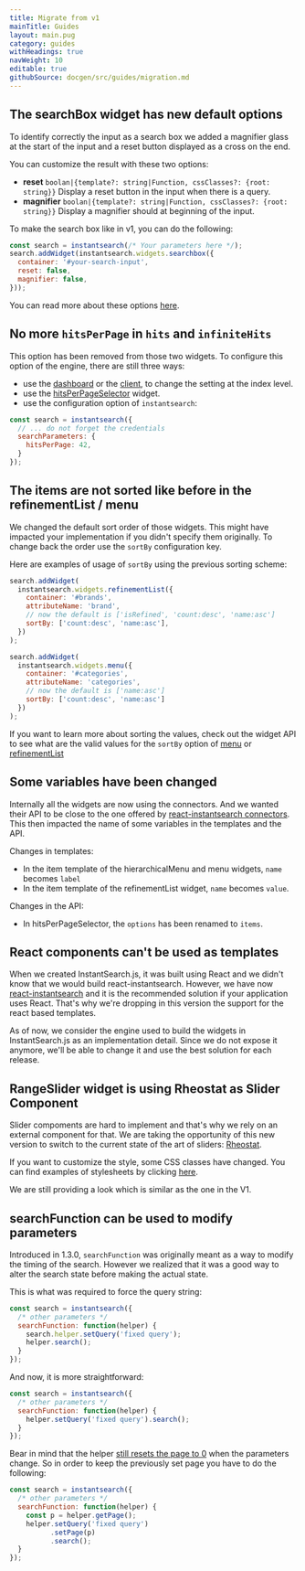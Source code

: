 ```yaml
---
title: Migrate from v1
mainTitle: Guides
layout: main.pug
category: guides
withHeadings: true
navWeight: 10
editable: true
githubSource: docgen/src/guides/migration.md
---
```


## The searchBox widget has new default options

To identify correctly the input as a search box we added a magnifier glass at the start of the input
and a reset button displayed as a cross on the end.

You can customize the result with these two options:
 - **reset** `boolan|{template?: string|Function, cssClasses?: {root: string}}`
   Display a reset button in the input when there is a query.
 - **magnifier** `boolan|{template?: string|Function, cssClasses?: {root: string}}`
   Display a magnifier should at beginning of the input.
   
To make the search box like in v1, you can do the following:

```javascript
const search = instantsearch(/* Your parameters here */);
search.addWidget(instantsearch.widgets.searchbox({
  container: '#your-search-input',
  reset: false,
  magnifier: false,
}));
```

You can read more about these options [here](/widgets/searchBox.html).

## No more `hitsPerPage` in `hits` and `infiniteHits`

This option has been removed from those two widgets. To configure
this option of the engine, there are still three ways:

 - use the [dashboard](https://www.algolia.com/explorer/display/) or
   the [client](https://www.algolia.com/doc/api-client/default/settings/#set-settings),
   to change the setting at the index level.
 - use the [hitsPerPageSelector](../widgets/hitsPerPageSelector.html) widget.
 - use the configuration option of `instantsearch`:

```javascript
const search = instantsearch({
  // ... do not forget the credentials
  searchParameters: {
    hitsPerPage: 42,
  }
});
```

## The items are not sorted like before in the refinementList / menu

We changed the default sort order of those widgets. This might have impacted your implementation
if you didn't specify them originally. To change back the order use the `sortBy` configuration
key.

Here are examples of usage of `sortBy` using the previous sorting scheme:

```javascript
search.addWidget(
  instantsearch.widgets.refinementList({
    container: '#brands',
    attributeName: 'brand',
    // now the default is ['isRefined', 'count:desc', 'name:asc']
    sortBy: ['count:desc', 'name:asc'],
  })
);

search.addWidget(
  instantsearch.widgets.menu({
    container: '#categories',
    attributeName: 'categories',
    // now the default is ['name:asc']
    sortBy: ['count:desc', 'name:asc']
  })
);
```

If you want to learn more about sorting the values, check out the widget API to see what are
the valid values for the `sortBy` option of [menu](../widgets/menu.html#struct-MenuWidgetOptions-sortBy) or
[refinementList](../widgets/refinementList.html#struct-RefinementListWidgetOptions-sortBy)

## Some variables have been changed

Internally all the widgets are now using the connectors. And we wanted their API
to be close to the one offered by
[react-instantsearch connectors](https://community.algolia.com/react-instantsearch/connectors/).
This then impacted the name of some variables in the templates and the API.

Changes in templates:

 - In the item template of the hierarchicalMenu and menu widgets, `name` becomes `label`
 - In the item template of the refinementList widget, `name` becomes `value`.

Changes in the API:

 - In hitsPerPageSelector, the `options` has been renamed to `items`.

## React components can't be used as templates

When we created InstantSearch.js, it was built using React and we didn't
know that we would build react-instantsearch. However, we have now [react-instantsearch](https://community.algolia.com/react-instantsearch)
and it is the recommended solution if your application uses React. That's why we're
dropping in this version the support for the react based templates.

As of now, we consider the engine used to build the widgets in InstantSearch.js
as an implementation detail. Since we do not expose it anymore, we'll be able
to change it and use the best solution for each release.

## RangeSlider widget is using Rheostat as Slider Component

Slider compoments are hard to implement and that's why we rely on an external
component for that. We are taking the opportunity of this new version
to switch to the current state of the art of sliders: [Rheostat](https://github.com/airbnb/rheostat).

If you want to customize the style, some CSS classes have changed. You can find
examples of stylesheets by clicking [here](https://github.com/airbnb/rheostat/tree/master/css).

We are still providing a look which is similar as the one in the V1.

## searchFunction can be used to modify parameters

Introduced in 1.3.0, `searchFunction` was originally meant as a way to modify
the timing of the search. However we realized that it was a good way to
alter the search state before making the actual state.

This is what was required to force the query string:

```javascript
const search = instantsearch({
  /* other parameters */
  searchFunction: function(helper) {
    search.helper.setQuery('fixed query');
    helper.search();
  }
});
```

And now, it is more straightforward:

```javascript
const search = instantsearch({
  /* other parameters */
  searchFunction: function(helper) {
    helper.setQuery('fixed query').search();
  }
});
```

Bear in mind that the helper [still resets the page to 0](https://community.algolia.com/algoliasearch-helper-js/concepts.html#smart-page-behaviour)
when the parameters change. So in order to keep
the previously set page you have to do the following:

```javascript
const search = instantsearch({
  /* other parameters */
  searchFunction: function(helper) {
    const p = helper.getPage();
    helper.setQuery('fixed query')
          .setPage(p)
          .search();
  }
});
```
